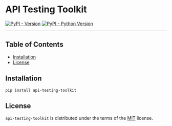 # API Testing Toolkit

[![PyPI - Version](https://img.shields.io/pypi/v/api-testing-toolkit.svg)](https://pypi.org/project/api-testing-toolkit)
[![PyPI - Python Version](https://img.shields.io/pypi/pyversions/api-testing-toolkit.svg)](https://pypi.org/project/api-testing-toolkit)

-----

## Table of Contents

- [Installation](#installation)
- [License](#license)

## Installation

```console
pip install api-testing-toolkit
```

## License

`api-testing-toolkit` is distributed under the terms of the [MIT](https://spdx.org/licenses/MIT.html) license.
